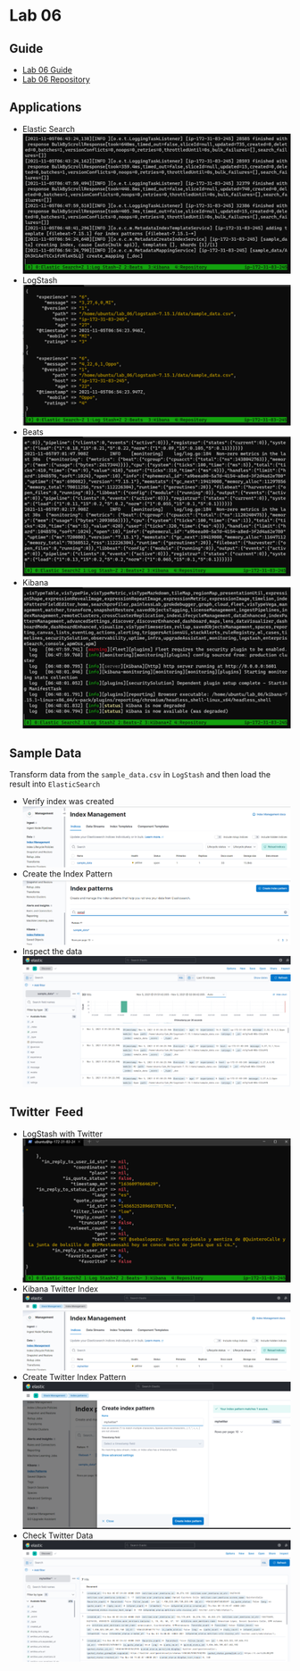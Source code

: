# Lab 06

## Guide

- [Lab 06 Guide](../_resources/8ad27cf31dfaecce91c4ef8ca78eafb2.pdf)
- [Lab 06 Repository](https://github.com/st1612eafit/st1612_20212/tree/main/elk)

## Applications

- Elastic Search![8d40526bf48c22bc66c872c9ff835bf9.png](../_resources/8d40526bf48c22bc66c872c9ff835bf9.png)
- LogStash![7df6170445533238f4f513d0ae12dd0d.png](../_resources/7df6170445533238f4f513d0ae12dd0d.png)
- Beats![8bef87f76e1b662331be902cea18a45d.png](../_resources/8bef87f76e1b662331be902cea18a45d.png)
- Kibana![efbe60e2f6a2e83ee82522cd487e72fa.png](../_resources/efbe60e2f6a2e83ee82522cd487e72fa.png)

## Sample Data

Transform data from the `sample_data.csv` in `LogStash` and then load the result into `ElasticSearch`

- Verify index was created![395cdc4ecb944d5757d141bdeaf61a85.png](../_resources/395cdc4ecb944d5757d141bdeaf61a85.png)
- Create the Index Pattern![46513d7436244ca67ace67679f91e452.png](../_resources/46513d7436244ca67ace67679f91e452.png)
- Inspect the data![46388f8427a68d2de088322c3985f8ed.png](../_resources/46388f8427a68d2de088322c3985f8ed.png)

## Twitter  Feed

- LogStash with Twitter![cee44560199019ba9e8b52407adea24f.png](../_resources/cee44560199019ba9e8b52407adea24f.png)
- Kibana Twitter Index![91763be7de071d1760ebf9344ddf9116.png](../_resources/91763be7de071d1760ebf9344ddf9116.png)
- Create Twitter Index Pattern![245994ca01c5829e8d1a5a36673ea271.png](../_resources/245994ca01c5829e8d1a5a36673ea271.png)
- Check Twitter Data![de781c3e37b52da7fb4ae5a17eb5ed95.png](../_resources/de781c3e37b52da7fb4ae5a17eb5ed95.png)